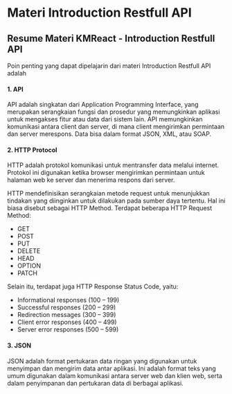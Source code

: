 # Materi Introduction Restfull API

## Resume Materi KMReact - Introduction Restfull API

Poin penting yang dapat dipelajarin dari materi Introduction Restfull API adalah

#### 1. API

API adalah singkatan dari Application Programming Interface, yang merupakan serangkaian fungsi dan prosedur yang memungkinkan aplikasi untuk mengakses fitur atau data dari sistem lain. API memungkinkan komunikasi antara client dan server, di mana client mengirimkan permintaan dan server merespons. Data bisa dalam format JSON, XML, atau SOAP.

#### 2. HTTP Protocol

HTTP adalah protokol komunikasi untuk mentransfer data melalui internet. Protokol ini digunakan ketika browser mengirimkan permintaan untuk halaman web ke server dan menerima respons dari server.

HTTP mendefinisikan serangkaian metode request untuk menunjukkan tindakan yang diinginkan untuk dilakukan pada sumber daya tertentu. Hal ini biasa disebut sebagai HTTP Method. Terdapat beberapa HTTP Request Method:

- GET
- POST
- PUT
- DELETE
- HEAD
- OPTION
- PATCH

Selain itu, terdapat juga HTTP Response Status Code, yaitu:

- Informational responses (100 – 199)
- Successful responses (200 – 299)
- Redirection messages (300 – 399)
- Client error responses (400 – 499)
- Server error responses (500 – 599)

#### 3. JSON

JSON adalah format pertukaran data ringan yang digunakan untuk menyimpan dan mengirim data antar aplikasi. Ini adalah format teks yang umum digunakan dalam komunikasi antara server web dan klien web, serta dalam penyimpanan dan pertukaran data di berbagai aplikasi.